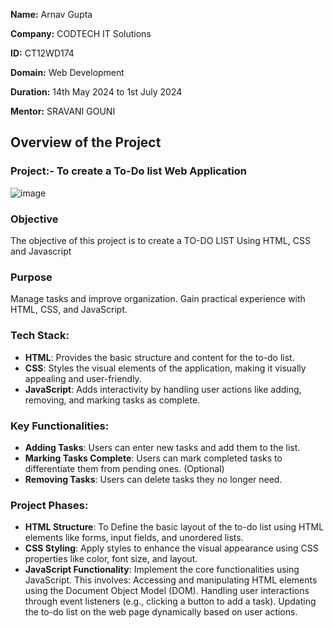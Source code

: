 **Name:** Arnav Gupta

**Company:** CODTECH IT Solutions

**ID:** CT12WD174

**Domain:** Web Development

**Duration:** 14th May 2024 to 1st July 2024

**Mentor:** SRAVANI GOUNI

## Overview of the Project

### Project:- To create a To-Do list Web Application

![image](https://github.com/Codev020/CODTECH-Task1/assets/171026919/cb176ea2-9f17-4eca-aff1-f416c2e39aaa)


### Objective

The objective of this project is to create a TO-DO LIST Using HTML, CSS and Javascript

### Purpose

Manage tasks and improve organization.
Gain practical experience with HTML, CSS, and JavaScript.

### Tech Stack:

- **HTML**: Provides the basic structure and content for the to-do list.
- **CSS**: Styles the visual elements of the application, making it visually appealing and user-friendly.
- **JavaScript**: Adds interactivity by handling user actions like adding, removing, and marking tasks as complete.
  
### Key Functionalities:

- **Adding Tasks**: Users can enter new tasks and add them to the list.
- **Marking Tasks Complete**: Users can mark completed tasks to differentiate them from pending ones. (Optional)
- **Removing Tasks**: Users can delete tasks they no longer need.

### Project Phases:

- **HTML Structure**: To Define the basic layout of the to-do list using HTML elements like forms, input fields, and unordered lists.
- **CSS Styling**: Apply styles to enhance the visual appearance using CSS properties like color, font size, and layout.
- **JavaScript Functionality**: Implement the core functionalities using JavaScript. This involves:
Accessing and manipulating HTML elements using the Document Object Model (DOM).
Handling user interactions through event listeners (e.g., clicking a button to add a task).
Updating the to-do list on the web page dynamically based on user actions.

